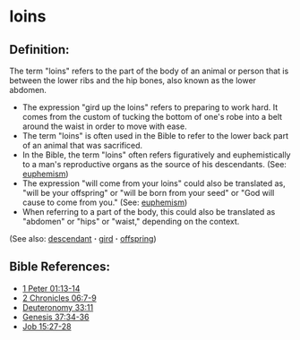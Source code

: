 # loins #

## Definition: ##

The term "loins" refers to the part of the body of an animal or person that is between the lower ribs and the hip bones, also known as the lower abdomen. 

* The expression "gird up the loins" refers to preparing to work hard. It comes from the custom of tucking the bottom of one's robe into a belt around the waist in order to move with ease.
* The term "loins" is often used in the Bible to refer to the lower back part of an animal that was sacrificed.
* In the Bible, the term "loins" often refers figuratively and euphemistically to a man's reproductive organs as the source of his descendants. (See: [euphemism](https://git.door43.org/Door43/en-ta-translate-vol2/src/master/content/figs_euphemism.md))
* The expression "will come from your loins" could also be translated as, "will be your offspring" or "will be born from your seed" or "God will cause to come from you." (See: [euphemism](https://git.door43.org/Door43/en-ta-translate-vol2/src/master/content/figs_euphemism.md))
* When referring to a part of the body, this could also be translated as "abdomen" or "hips" or "waist," depending on the context.

(See also: [descendant](../other/descendant.md) **·** [gird](../other/gird.md) **·** [offspring](../other/offspring.md))

## Bible References: ##

* [1 Peter 01:13-14](https://door43.org/en/bible/notes/1pe/01/13)
* [2 Chronicles 06:7-9](https://door43.org/en/bible/notes/2ch/06/07)
* [Deuteronomy 33:11](https://door43.org/en/bible/notes/deu/33/11)
* [Genesis 37:34-36](https://door43.org/en/bible/notes/gen/37/34)
* [Job 15:27-28](https://door43.org/en/bible/notes/job/15/27)

